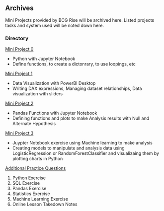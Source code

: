 <!-- FAQ Section Starts -->
## Archives
Mini Projects provided by BCG Rise will be archived here.
Listed projects tasks and system used will be noted down here.

<!-- FAQ Section Ends -->


<!-- MAP Section Starts -->
### Directory
[Mini Project 0](https://github.com/mommafish/BCG_Rise/tree/main/Mini_Project/Mini_Project_0)
* Python with Jupyter Notebook
* Define functions, to create a dictonrary, to use loopings, etc

[Mini Project 1](https://github.com/mommafish/BCG_Rise/tree/main/Mini_Project/Mini_Project_1)
* Data Visualization with PowerBI Desktop
* Writing DAX expressions, Managing dataset relationships, Data visualization with sliders

[Mini Project 2](https://github.com/mommafish/BCG_Rise/tree/main/Mini_Project/Mini_Project_2)
* Pandas Functions with Jupyter Notebook
* Defining functions and plots to make Analysis results with Null and Alternate Hypothesis

[Mini Project 3](https://github.com/mommafish/BCG_Rise/tree/main/Mini_Project/Mini_Project_3)
* Juypter Notebook exercise using Machine learning to make analysis
* Creating models to manipulate and analysis data using LogisticRegression or RandomForestClassifier and visualizaing them by plotting charts in Python

[Additional Practice Questions](https://github.com/mommafish/BCG_Rise/tree/main/Mini_Project/More_Exercises)
1. Python Exercise
2. SQL Exercise
3. Pandas Exercise
4. Statistics Exercise
5. Machine Learning Exercise
6. Online Lesson Takedown Notes

<!-- MAP Section Ends -->

